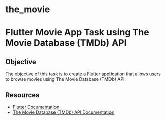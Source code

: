 # the_movie

# Flutter Movie App Task using The Movie Database (TMDb) API

## Objective
The objective of this task is to create a Flutter application that allows users to browse movies 
using The Movie Database (TMDb) API.

## Resources
- [Flutter Documentation](https://flutter.dev/docs)
- [The Movie Database (TMDb) API Documentation](https://developers.themoviedb.org/3/getting-started/introduction)
